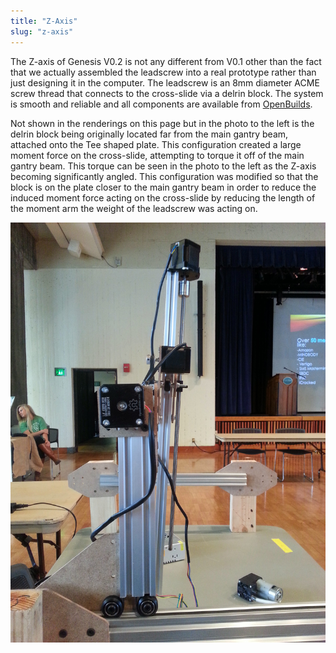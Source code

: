 ```yaml
---
title: "Z-Axis"
slug: "z-axis"
---
```


The Z-axis of Genesis V0.2 is not any different from V0.1 other than the fact that we actually assembled the leadscrew into a real prototype rather than just designing it in the computer. The leadscrew is an 8mm diameter ACME screw thread that connects to the cross-slide via a delrin block. The system is smooth and reliable and all components are available from [OpenBuilds](http://openbuildspartstore.com).

Not shown in the renderings on this page but in the photo to the left is the delrin block being originally located far from the main gantry beam, attached onto the Tee shaped plate. This configuration created a large moment force on the cross-slide, attempting to torque it off of the main gantry beam. This torque can be seen in the photo to the left as the Z-axis becoming significantly angled. This configuration was modified so that the block is on the plate closer to the main gantry beam in order to reduce the induced moment force acting on the cross-slide by reducing the length of the moment arm the weight of the leadscrew was acting on.

![GenesisV3leadscrewMoment.jpg](_images/GenesisV3leadscrewMoment.jpg)

